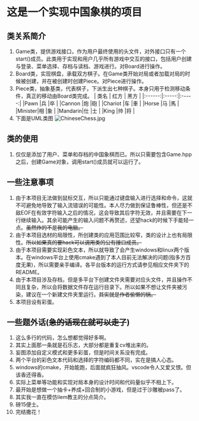 # 这是一个实现中国象棋的项目
## 类关系简介
1. Game类，提供游戏接口，作为用户最终使用的头文件，对外接口只有一个start()成员。此类用于实现和用户几乎所有游戏中交互的接口，包括用户创建与登录、菜单选择、存档与读档、游戏进行。对Board进行操作。
2. Board类，实现棋盘，承载双方棋子。在Game类开始对局或者加载对局的时候被创建，并在被创建时创建Piece。对Piece进行操作。
3. Piece类，抽象基类，代表棋子，下派生出七种棋子。本身只用于检测移动条件，真正的移动由Board类完成。
    | 类名   | 红方   | 黑方  |
    |:------:|:-----:|:-----:|
    |Pawn    |兵     |卒     |
    |Cannon  |炮     |砲     |
    |Chariot |车     |車     |
    |Horse   |马     |馬     |
    |Minister|相     |象     |
    |Mandarin|仕     |士     |
    |King    |帅     |将     |
4. 下面是UML类图
    ![ChineseChess.jpg](https://i.loli.net/2020/03/14/WyruEUsRtHK8An4.png)
## 类的使用
1. 仅仅是添加了用户、菜单和存档的中国象棋而已。所以只需要包含Game.hpp之后，创建Game对象，调用start()成员就可以运行了。
## 一些注意事项
1. 由于本项目无法做到鼠标交互，所以只能通过键盘输入进行选择和命令，这就不可避免地导致了输入流错误的可能性。本人尽力做到保证鲁棒性，但还是不敌EOF在有效字符输入之后的情况，这会导致其后字符无效，并且需要在下一行继续输入。其余可能产生的输入问题不再赘述，还望hack的时候下手能轻一点。~~虽然炸的不是我的电脑。~~
2. 由于本项目选材的局限性，所创建类的应用范围比较窄，类的设计上也有局限性。~~所以如果真的要hack可以调用类的公有接口成员。~~
3. 由于本项目需要实现彩色文本，所以就导致了会产生windows和linux两个版本。在windows平台上使用cmake遇到了本人目前无法解决的问题(指多方百度无果)，所以需要亲手编译。各平台版本的运行方式请参见相应文件夹下的README。
4. 由于本项目涉及存档，但是多平台下创建文件夹需要对应头文件，并且操作不同且复杂，所以会将数据文件存在运行目录下。所以如果不想让文件夹被污染，建议在一个新建文件夹里运行。~~其实就是作者偷懒的锅。~~
5. 本项目设有彩蛋。
## 一些题外话(~~急的话现在就可以走了~~)
1. 这么多行的代码，怎么想都觉得好多啊。
2. 其实上面那一条就是石乐志，大部分都是重复cv堆出来的。
3. 妄图添加自定义模式和更多彩蛋，但是时间关系没有完成。
4. 两个平台的彩色文本代码和选择的字符编码都不同，实在是搞人心态。
5. windows的cmake，开始能跑，后面就疯狂抽风。vscode令人又爱又恨。但该香还得香。
6. 实际上菜单等功能和实现对局本身的设计时间和代码量似乎不相上下。
7. 最开始是想做一个抽卡+养成+回合制的小游戏，但是过于沙雕被pass了。
8. 其实我一直在模仿ilem教主的分点简介。
9. 磅15便士。
10. 完结撒花！
